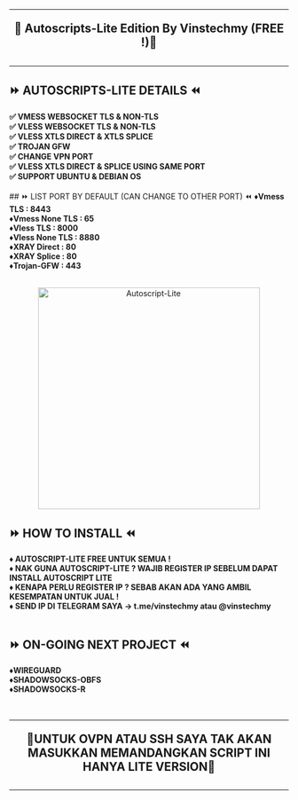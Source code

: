 <!DOCTYPE html>
<h2 align="center">
<hr>
🔱 Autoscripts-Lite Edition By Vinstechmy (FREE !)🔱
<h2><hr>

## ⏩ AUTOSCRIPTS-LITE DETAILS ⏪
<b>
✅ VMESS WEBSOCKET TLS & NON-TLS <br>
✅ VLESS WEBSOCKET TLS & NON-TLS <br>
✅ VLESS XTLS DIRECT & XTLS SPLICE <br>
✅ TROJAN GFW <br>
✅ CHANGE VPN PORT <br>
✅ VLESS XTLS DIRECT & SPLICE USING SAME PORT <br>
✅ SUPPORT UBUNTU & DEBIAN OS <br>
<br>
</b>
## ⏩ LIST PORT BY DEFAULT (CAN CHANGE TO OTHER PORT) ⏪
<b>
♦️Vmess TLS         : 8443 <br>
♦️Vmess None TLS    : 65 <br>
♦️Vless TLS         : 8000 <br>
♦️Vless None TLS    : 8880 <br>
♦️XRAY Direct       : 80 <br>
♦️XRAY Splice       : 80 <br>
♦️Trojan-GFW        : 443 <br>
<br>
</b>
<p align="center">
<img src="https://user-images.githubusercontent.com/82468311/136897803-04b20c58-e59e-4847-ae80-936702734174.png" width="400" title="Autoscript-Lite">
</p>

## ⏩ HOW TO INSTALL ⏪
<b>
♦️ AUTOSCRIPT-LITE FREE  UNTUK SEMUA ! <br>
♦️ NAK GUNA AUTOSCRIPT-LITE ? WAJIB REGISTER IP SEBELUM DAPAT INSTALL AUTOSCRIPT LITE <br>
♦️ KENAPA PERLU REGISTER IP ? SEBAB AKAN ADA YANG AMBIL KESEMPATAN UNTUK JUAL ! <br>
♦️ SEND IP DI TELEGRAM SAYA -> t.me/vinstechmy atau @vinstechmy <br>
<br>
</b>
  
## ⏩ ON-GOING NEXT PROJECT ⏪
<b>
♦️WIREGUARD<br>
♦️SHADOWSOCKS-OBFS<br>
♦️SHADOWSOCKS-R<br>
<br>
</b>
<h2 align="center">
<hr>
🔺UNTUK OVPN ATAU SSH SAYA TAK AKAN MASUKKAN MEMANDANGKAN SCRIPT INI HANYA LITE VERSION🔺
<h2><hr>

